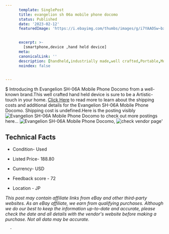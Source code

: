 ```yaml
---
      template: SinglePost
      title: evangelion sh 06a mobile phone docomo
      status: Published
      date: '2023-02-12'
      featuredImage: 'https://i.ebayimg.com/thumbs/images/g/i7YAAOSw~bxjwPV8/s-l225.jpg'
       

      excerpt: >-
        [smartphone,device ,hand held device]
      meta:
      canonicalLink: ''
      description: [handheld,industrially made,well crafted,Portable,Mobile,Compact,Convenient,Lightweight,Maneuverable,Man-portable,Miniature,Carriable,Hand-held,Light,Holdable,Transportable,Mobile device,Pocket-sized,On-the-go,Wireless,Cordless,Compact size,Convenient size, smartphone,device ,hand held device]
      noindex: false
      

---
```

$
      Introducing th Evangelion SH-06A Mobile Phone Docomo from a well-known brand.This well crafted hand held device is sure to be a Artistic-touch in your home. [Click Here](https://www.ebay.com/itm/364109315376?hash=item54c69b3d30%3Ag%3Ai7YAAOSw%7EbxjwPV8&mkevt=1&mkcid=1&mkrid=711-53200-19255-0&campid=%253CePNCampaignId%253E&customid=%253CreferenceId%253E&toolid=10049) to read more to learn about the shipping costs and additional details for the Evangelion SH-06A Mobile Phone Docomo. Shipping cost is undefined.Here is the posting visibly ![Evangelion SH-06A Mobile Phone Docomo](https://i.ebayimg.com/thumbs/images/g/i7YAAOSw~bxjwPV8/s-l225.jpg) to check out more postings here... ![Evangelion SH-06A Mobile Phone Docomo](https://i.ebayimg.com/images/g/i7YAAOSw~bxjwPV8/s-l1200.jpg), ![check vendor page](https://origin-galleryplus.ebayimg.com/ws/web/364109315376_2_0_1/225x225.jpg,https://origin-galleryplus.ebayimg.com/ws/web/364109315376_3_0_1/225x225.jpg,https://origin-galleryplus.ebayimg.com/ws/web/364109315376_4_0_1/225x225.jpg,https://origin-galleryplus.ebayimg.com/ws/web/364109315376_5_0_1/225x225.jpg,https://origin-galleryplus.ebayimg.com/ws/web/364109315376_6_0_1/225x225.jpg,https://origin-galleryplus.ebayimg.com/ws/web/364109315376_7_0_1/225x225.jpg,https://origin-galleryplus.ebayimg.com/ws/web/364109315376_8_0_1/225x225.jpg)'

      

 ## Technical Facts 



     
      

 - Condition- Used 


      

 - Listed Price- 188.80 


      

 - Currency- USD 


      

 - Feedback score - 72 


      

 - Location - JP 


      
      

 *_This post may contain affiliate links from eBay and other third-party websites. As an eBay affiliate, we earn from qualifying purchases. Although we do our best to keep the information up-to-date and accurate, please check the date and all details with the vendor's website before making a purchase. Not all data may be accurate._*




      -
